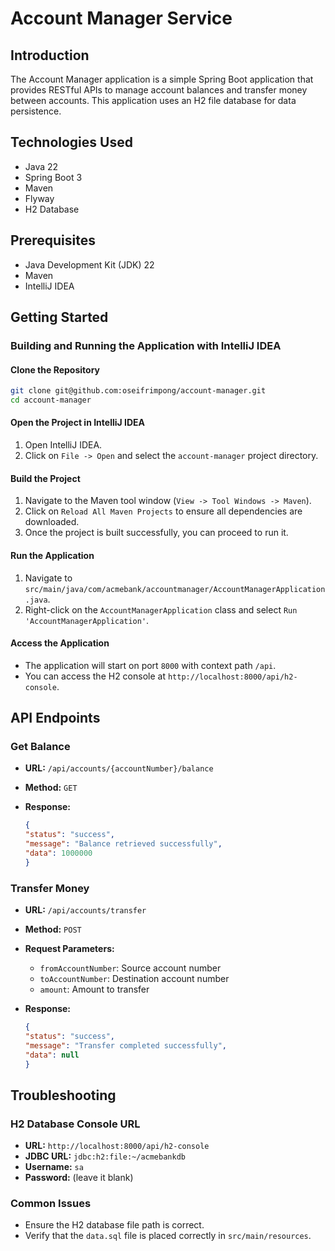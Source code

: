 # Account Manager Service

## Introduction

The Account Manager application is a simple Spring Boot application that provides RESTful APIs 
to manage account balances and transfer money between accounts. This application uses an H2 file database for data persistence.

## Technologies Used

- Java 22
- Spring Boot 3
- Maven
- Flyway
- H2 Database

## Prerequisites

- Java Development Kit (JDK) 22
- Maven
- IntelliJ IDEA

## Getting Started

### Building and Running the Application with IntelliJ IDEA

#### Clone the Repository

```sh
git clone git@github.com:oseifrimpong/account-manager.git
cd account-manager
```

#### Open the Project in IntelliJ IDEA

1. Open IntelliJ IDEA.
2. Click on `File -> Open` and select the `account-manager` project directory.

#### Build the Project

1. Navigate to the Maven tool window (`View -> Tool Windows -> Maven`).
2. Click on `Reload All Maven Projects` to ensure all dependencies are downloaded.
3. Once the project is built successfully, you can proceed to run it.

#### Run the Application

1. Navigate to `src/main/java/com/acmebank/accountmanager/AccountManagerApplication.java`.
2. Right-click on the `AccountManagerApplication` class and select `Run 'AccountManagerApplication'`.

#### Access the Application

- The application will start on port `8000` with context path `/api`.
- You can access the H2 console at `http://localhost:8000/api/h2-console`.

## API Endpoints

### Get Balance

- **URL:** `/api/accounts/{accountNumber}/balance`
- **Method:** `GET`
- **Response:**

  ```json
  {
  "status": "success",
  "message": "Balance retrieved successfully",
  "data": 1000000
  }
  ```

### Transfer Money

- **URL:** `/api/accounts/transfer`
- **Method:** `POST`
- **Request Parameters:**
    - `fromAccountNumber`: Source account number
    - `toAccountNumber`: Destination account number
    - `amount`: Amount to transfer
- **Response:**

  ```json
  {
  "status": "success",
  "message": "Transfer completed successfully",
  "data": null
  }
  ```

## Troubleshooting

### H2 Database Console URL

- **URL:** `http://localhost:8000/api/h2-console`
- **JDBC URL:** `jdbc:h2:file:~/acmebankdb`
- **Username:** `sa`
- **Password:** (leave it blank)

### Common Issues

- Ensure the H2 database file path is correct.
- Verify that the `data.sql` file is placed correctly in `src/main/resources`.